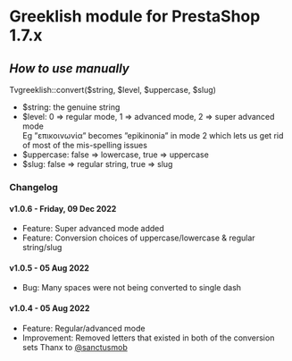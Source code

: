 # Greeklish module for PrestaShop 1.7.x

## _How to use manually_

Tvgreeklish::convert($string, $level, $uppercase, $slug)

- $string: the genuine string
- $level: 0 => regular mode, 1 => advanced mode, 2 => super advanced mode\
Eg ”επικοινωνία” becomes ”epikinonia” in mode 2 which lets us get rid of most of the mis-spelling issues
- $uppercase: false => lowercase, true => uppercase
- $slug: false => regular string, true => slug

### Changelog

#### v1.0.6 - Friday, 09 Dec 2022

- Feature: Super advanced mode added
- Feature: Conversion choices of uppercase/lowercase & regular string/slug

#### v1.0.5 - 05 Aug 2022

- Bug: Many spaces were not being converted to single dash

#### v1.0.4 - 05 Aug 2022

- Feature: Regular/advanced mode
- Improvement: Removed letters that existed in both of the conversion sets
  Thanx
  to [@sanctusmob](https://www.prestashop.com/forums/topic/741223-%CE%B1%CF%85%CF%84%CF%8C%CE%BC%CE%B1%CF%84%CE%B7-%CE%B4%CE%B7%CE%BC%CE%B9%CE%BF%CF%85%CF%81%CE%B3%CE%AF%CE%B1-greeklish-url-%CE%B1%CF%80%CF%8C-%CF%84%CE%BF-%CF%8C%CE%BD%CE%BF%CE%BC%CE%B1-%CF%84%CE%BF%CF%85-%CF%80%CF%81%CE%BF%CF%8A%CF%8C%CE%BD%CF%84%CE%BF%CF%82/#comment-3405016)
